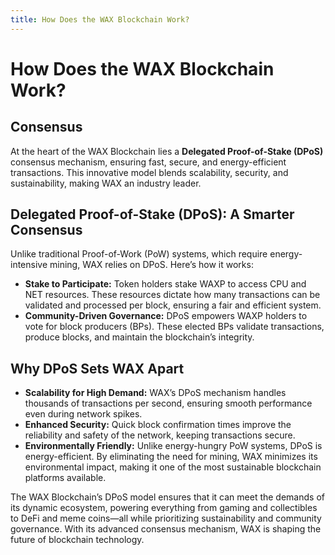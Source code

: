```yaml
---
title: How Does the WAX Blockchain Work?
---
```


# How Does the WAX Blockchain Work?

## Consensus

At the heart of the WAX Blockchain lies a **Delegated Proof-of-Stake (DPoS)** consensus mechanism, ensuring fast, secure, and energy-efficient transactions. This innovative model blends scalability, security, and sustainability, making WAX an industry leader. 

## Delegated Proof-of-Stake (DPoS): A Smarter Consensus

Unlike traditional Proof-of-Work (PoW) systems, which require energy-intensive mining, WAX relies on DPoS. Here’s how it works:

- **Stake to Participate:** Token holders stake WAXP to access CPU and NET resources. These resources dictate how many transactions can be validated and processed per block, ensuring a fair and efficient system.
- **Community-Driven Governance:** DPoS empowers WAXP holders to vote for block producers (BPs). These elected BPs validate transactions, produce blocks, and maintain the blockchain’s integrity.

## Why DPoS Sets WAX Apart

- **Scalability for High Demand:** WAX’s DPoS mechanism handles thousands of transactions per second, ensuring smooth performance even during network spikes.
- **Enhanced Security:** Quick block confirmation times improve the reliability and safety of the network, keeping transactions secure.
- **Environmentally Friendly:** Unlike energy-hungry PoW systems, DPoS is energy-efficient. By eliminating the need for mining, WAX minimizes its environmental impact, making it one of the most sustainable blockchain platforms available.

The WAX Blockchain’s DPoS model ensures that it can meet the demands of its dynamic ecosystem, powering everything from gaming and collectibles to DeFi and meme coins—all while prioritizing sustainability and community governance. With its advanced consensus mechanism, WAX is shaping the future of blockchain technology.
